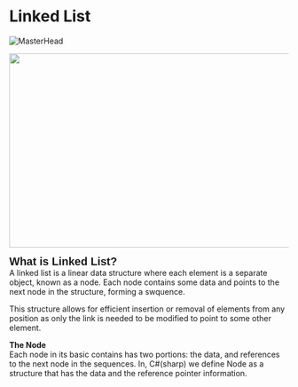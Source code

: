 # Linked List

![MasterHead](https://i1.faceprep.in/Companies-1/types-of-linked-list.png)

<img width="550" height="350" src="https://scaler-topics-articles-md.s3.us-west-2.amazonaws.com/traversal-operation-of-linked-list.gif">

<span style = "font-size: 20px; font-family: Arial"><strong> What is Linked List? </strong></span> <br>
A linked list is a linear data structure where each element is a separate object, known as a node. Each node contains some data and points 
to the next node in the structure, forming a swquence.

This structure allows for efficient insertion or removal of elements from any position as only the link is needed to be modified to point 
to some other element.


<strong> The Node </strong> <br>
Each node in its basic contains has two portions: the data, and references to the next node in the sequences.
In, C#(sharp) we define Node as a structure that has the data and the reference pointer information.
